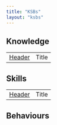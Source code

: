 ```yaml
---
title: "KSBs"
layout: "ksbs"
---
```


## Knowledge

|  |  |
| - | - |
| [Header](../tags/example/) | Title |

## Skills

|  |  |
| - | - |
| [Header](../tags/example/) | Title |

## Behaviours
